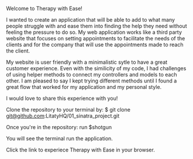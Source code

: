 Welcome to Therapy with Ease!

I wanted to create an application that will be able to add to what many people struggle with and ease them into finding the help they need without feeling the pressure to do so. My web application works like a third party website that focuses on setting appointments to facilitate the needs of the clients and for the company that will use the appointments made to reach the client.

My website is user friendly with a minimalistic sytle to have a great customer experience. Even with the similicity of my code, I had challenges of using helper methods to connect my controllers and models to each other. I am pleased to say I kept trying different methods until I found a great flow that worked for my application and my personal style.

I would love to share this experience with you! 

Clone the repository to your terminal by:
$ git clone git@github.com:LitatyHQ/01_sinatra_project.git

Once you're in the repository:
run $shotgun

You will see the terminal run the application. 

Click the link to experiece Therapy with Ease in your browser.

